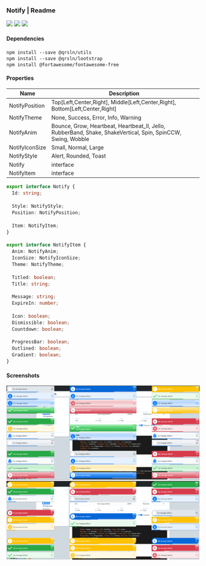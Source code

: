 ### Notify | Readme

[![](https://img.shields.io/badge/Main-readme-white?style=for-the-badge)](../../readme.md)
[![](https://img.shields.io/badge/usage-orange?style=for-the-badge)](usage.md)
[![](https://img.shields.io/badge/Demo-blue?style=for-the-badge)](https://krsln.github.io/Showcase/LootBox/Notify)

#### Dependencies

```shell
npm install --save @qrsln/utils
npm install --save @qrsln/lootstrap
npm install @fortawesome/fontawesome-free 
```

#### Properties

| Name           | Description                                                                                                  |
|----------------|--------------------------------------------------------------------------------------------------------------|
| NotifyPosition | Top[Left,Center,Right], Middle[Left,Center,Right], Bottom[Left,Center,Right]                                 |
| NotifyTheme    | None, Success, Error, Info, Warning                                                                          |
| NotifyAnim     | Bounce, Grow, Heartbeat, Heartbeat_II, Jello, RubberBand, Shake, ShakeVertical, Spin, SpinCCW, Swing, Wobble |
| NotifyIconSize | Small, Normal, Large                                                                                         |
| NotifyStyle    | Alert, Rounded, Toast                                                                                        |
| Notify         | interface                                                                                                    |
| NotifyItem     | interface                                                                                                    |

```typescript
export interface Notify {
  Id: string;

  Style: NotifyStyle;
  Position: NotifyPosition;

  Item: NotifyItem;
}

export interface NotifyItem {
  Anim: NotifyAnim; 
  IconSize: NotifyIconSize;
  Theme: NotifyTheme;

  Titled: boolean;
  Title: string;

  Message: string;
  ExpireIn: number;

  Icon: boolean;
  Dismissible: boolean;
  Countdown: boolean;

  ProgressBar: boolean;
  Outlined: boolean;
  Gradient: boolean;
}
```

#### Screenshots

![](../../../../Images/LootBox/Notify_2022-02-06.png "Notify")
![](../../../../Images/LootBox/Notify_2022-02-07.png "Notify")
